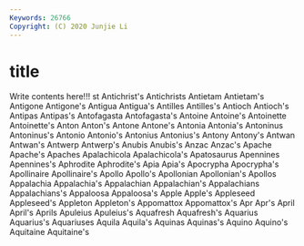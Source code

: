 ```yaml
---
Keywords: 26766
Copyright: (C) 2020 Junjie Li
---
```


# title

Write contents here!!!
st 
Antichrist's 
Antichrists 
Antietam 
Antietam's 
Antigone 
Antigone's 
Antigua 
Antigua's 
Antilles
Antilles's 
Antioch 
Antioch's 
Antipas 
Antipas's 
Antofagasta 
Antofagasta's 
Antoine 
Antoine's 
Antoinette
Antoinette's 
Anton 
Anton's 
Antone 
Antone's 
Antonia 
Antonia's 
Antoninus 
Antoninus's 
Antonio
Antonio's 
Antonius 
Antonius's 
Antony 
Antony's 
Antwan 
Antwan's 
Antwerp 
Antwerp's 
Anubis
Anubis's 
Anzac 
Anzac's 
Apache 
Apache's 
Apaches 
Apalachicola 
Apalachicola's 
Apatosaurus 
Apennines
Apennines's 
Aphrodite 
Aphrodite's 
Apia 
Apia's 
Apocrypha 
Apocrypha's 
Apollinaire 
Apollinaire's 
Apollo
Apollo's 
Apollonian 
Apollonian's 
Apollos 
Appalachia 
Appalachia's 
Appalachian 
Appalachian's 
Appalachians 
Appalachians's
Appaloosa 
Appaloosa's 
Apple 
Apple's 
Appleseed 
Appleseed's 
Appleton 
Appleton's 
Appomattox 
Appomattox's
Apr 
Apr's 
April 
April's 
Aprils 
Apuleius 
Apuleius's 
Aquafresh 
Aquafresh's 
Aquarius
Aquarius's 
Aquariuses 
Aquila 
Aquila's 
Aquinas 
Aquinas's 
Aquino 
Aquino's 
Aquitaine 
Aquitaine's
